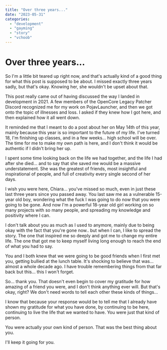 ```yaml
---
title: "Over three years..."
date: "2023-05-31"
categories: 
  - "development"
  - "gayming"
  - "story"
  - "vchoob"
---
```


# Over three years...

So I'm a little bit teared up right now, and that's actually kind of a good thing for what this post is supposed to be about. I missed exactly three years sadly, but that's okay. Knowing her, she wouldn't be upset about that.

This post really came out of having discussed the way I landed in development in 2021. A few members of the OpenCore Legacy Patcher Discord recognized me for my work on PojavLauncher, and then we got onto the topic of illnesses and loss. I asked if they knew how I got here, and then explained how it all went down.

It reminded me that I meant to do a post about her on May 14th of this year, mainly because this year is so important to the future of my life. I've turned 18, I'm finishing up classes, and in a few weeks... high school will be over. The time for me to make my own path is here, and I don't think it would be authentic if I didn't bring her up.

I spent some time looking back on the life we had together, and the life I had after she died... and to say that she saved me would be a massive understatement. She was the greatest of friends, most insightful and inspirational of people, and full of creativity every single second of her days.

I wish you were here, Chiara... you've missed so much, even in just these last three years since you passed away. You last saw me as a vulnerable 15-year old boy, wondering what the fuck I was going to do now that you were going to be gone. And now I'm a powerful 18-year old girl working on so many projects with so many people, and spreading my knowledge and positivity where I can.

I don't talk about you as much as I used to anymore, mainly due to being okay with the fact that you're gone now.. but when I can, I like to spread the story. The one that inspired me so deeply and got me to change my entire life. The one that got me to keep myself living long enough to reach the end of what you had to say.

You and I both knew that we were going to be good friends when I first met you, getting bullied at the lunch table. It's shocking to believe that was... almost a whole decade ago. I have trouble remembering things from that far back but this... this I won't forget.

So... thank you. That doesn't even begin to cover my gratitude for how amazing of a friend you were, and I don't think anything ever will. But that's okay, right? We don't need words to tell each other these kinds of things...

I know that because your response would be to tell me that I already have shown my gratitude for what you have done, by continuing to be here, continuing to live the life that we wanted to have. You were just that kind of person.

You were actually your own kind of person. That was the best thing about you.

I'll keep it going for you.
